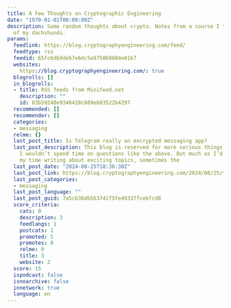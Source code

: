 ```yaml
---
title: A Few Thoughts on Cryptographic Engineering
date: "1970-01-01T00:00:00Z"
description: Some random thoughts about crypto. Notes from a course I teach. Pictures
  of my dachshunds.
params:
  feedlink: https://blog.cryptographyengineering.com/feed/
  feedtype: rss
  feedid: 65fc6db9deb7e6dc5a975069604e0167
  websites:
    https://blog.cryptographyengineering.com/: true
  blogrolls: []
  in_blogrolls:
  - title: RSS feeds from Minifeed.net
    description: ""
    id: 83b59248e9346428c889eb03522b4297
  recommended: []
  recommender: []
  categories:
  - messaging
  relme: {}
  last_post_title: Is Telegram really an encrypted messaging app?
  last_post_description: This blog is reserved for more serious things, and ordinarily
    I wouldn’t spend time on questions like the above. But much as I’d like to spend
    my time writing about exciting topics, sometimes the
  last_post_date: "2024-08-25T18:36:30Z"
  last_post_link: https://blog.cryptographyengineering.com/2024/08/25/telegram-is-not-really-an-encrypted-messaging-app/
  last_post_categories:
  - messaging
  last_post_language: ""
  last_post_guid: 7a5cb36db563741f5fe49337fcebfcd8
  score_criteria:
    cats: 0
    description: 3
    feedlangs: 1
    postcats: 1
    promoted: 5
    promotes: 0
    relme: 0
    title: 3
    website: 2
  score: 15
  ispodcast: false
  isnoarchive: false
  innetwork: true
  language: en
---
```


